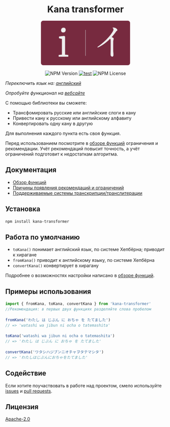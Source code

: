 <h1 align='center'>Kana transformer</h1>

<p align='center'><img src="assets/logo.png" alt='logo' style='max-width: 313px; min-width: 280px; width: 40%'/></p>

<div align='center'>

![NPM Version](https://img.shields.io/npm/v/kana-transformer) [![test](https://github.com/18degrees/kana-transformer/actions/workflows/tests.yml/badge.svg?event=push)](https://github.com/18degrees/kana-transformer/actions/workflows/tests.yml) ![NPM License](https://img.shields.io/npm/l/kana-transformer)

</div>

_Переключить язык на: [английский](readme.md)_

_Опробуйте функционал на [вебсайте](https://18degrees.github.io/kana-transformer-web/)_

С помощью библиотеки вы сможете:

- Трансфомировать русские или английские слоги в кану
- Привести кану к русскому или английскому алфавиту
- Конвертировать одну кану в другую

Для выполнения каждого пункта есть своя функция.

Перед использованием посмотрите в [обзоре функций](docs/ru/functions.md) ограничения и рекомендации. Учёт рекомендаций повысит точность, а учёт ограничений подготовит к недостаткам алгоритма.

## Документация

- [Обзор функций](docs/ru/functions.md)
- [Причины появления рекомендаций и ограничений](docs/ru/explanation.md)
- [Поддерживаемые системы транскрипции/транслитерации](docs/ru/systems.md)

## Установка

```bash
npm install kana-transformer
```

## Работа по умолчанию

- `toKana()` понимает английский язык, по системе Хепбёрна; приводит к хирагане
- `fromKana()` приводит к английскому языку, по системе Хепбёрна
- `convertKana()` конвертирует в хирагану

Подробнее о возможностях настройки написано в [обзоре функций](docs/ru/functions.md).

## Примеры использования

```javascript
import { fromKana, toKana, convertKana } from 'kana-transformer'
//Рекомендация: в первых двух функциях разделяйте слова пробелом

fromKana('わたし は じぶん に おちゃ を たてました')
// => 'watashi wa jibun ni ocha o tatemashita'

toKana('watashi wa jibun ni ocha o tatemashita')
// => 'わたし は じぶん に おちゃ を たてました'

convertKana('ワタシハジブンニオチャヲタテマシタ')
// => 'わたしはじぶんにおちゃをたてました'
```

## Содействие

Если хотите поучаствовать в работе над проектом, смело используйте [issues](https://github.com/18degrees/kana-transformer/issues) и [pull requests](https://github.com/18degrees/kana-transformer/pulls).

## Лицензия

[Apache-2.0](LICENSE)
